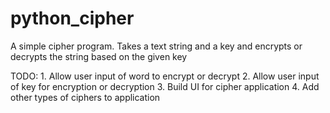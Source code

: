 # python_cipher

A simple cipher program. Takes a text string and a key and encrypts or decrypts the string based on the given key

TODO:
    1. Allow user input of word to encrypt or decrypt
    2. Allow user input of key for encryption or decryption
    3. Build UI for cipher application
    4. Add other types of ciphers to application